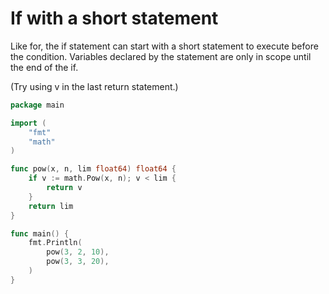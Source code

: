 # If with a short statement

Like for, the if statement can start with a short statement to execute before the condition.
Variables declared by the statement are only in scope until the end of the if.

(Try using v in the last return statement.)

```go
package main

import (
	"fmt"
	"math"
)

func pow(x, n, lim float64) float64 {
	if v := math.Pow(x, n); v < lim {
		return v
	}
	return lim
}

func main() {
	fmt.Println(
		pow(3, 2, 10),
		pow(3, 3, 20),
	)
}
```
